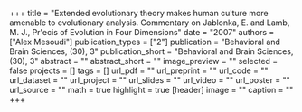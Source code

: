 +++
title = "Extended evolutionary theory makes human culture more amenable to evolutionary analysis. Commentary on Jablonka, E. and Lamb, M. J., Pr\'ecis of Evolution in Four Dimensions"
date = "2007"
authors = ["Alex Mesoudi"]
publication_types = ["2"]
publication = "Behavioral and Brain Sciences, (30), 3"
publication_short = "Behavioral and Brain Sciences, (30), 3"
abstract = ""
abstract_short = ""
image_preview = ""
selected = false
projects = []
tags = []
url_pdf = ""
url_preprint = ""
url_code = ""
url_dataset = ""
url_project = ""
url_slides = ""
url_video = ""
url_poster = ""
url_source = ""
math = true
highlight = true
[header]
image = ""
caption = ""
+++
